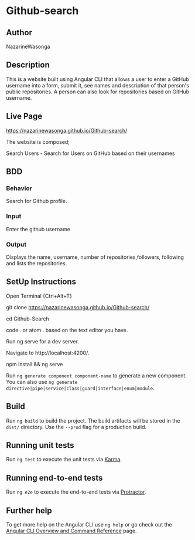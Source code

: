 # Github-search

## Author

NazarineWasonga

## Description

This is a website built using Angular CLI that allows a user to enter a GitHub username into a form, submit it, see names and description of that person's public repositories. A person can also look for repositories based on GitHub username.

## Live Page

https://nazarinewasonga.github.io/Github-search/

The website is composed;

Search Users - Search for Users on GitHub based on their usernames

## BDD

### Behavior
Search for Github profile.
### Input
Enter the github username
### Output
Displays the name, username, number of repositories,followers, following and lists the repositories.

## SetUp Instructions

Open Terminal {Ctrl+Alt+T}

git clone https://nazarinewasonga.github.io/Github-search/


cd Github-Search

code . or atom . based on the text editor you have.

Run ng serve for a dev server.

Navigate to http://localhost:4200/.

npm install && ng serve


Run `ng generate component component-name` to generate a new component. You can also use `ng generate directive|pipe|service|class|guard|interface|enum|module`.

## Build

Run `ng build` to build the project. The build artifacts will be stored in the `dist/` directory. Use the `--prod` flag for a production build.

## Running unit tests

Run `ng test` to execute the unit tests via [Karma](https://karma-runner.github.io).

## Running end-to-end tests

Run `ng e2e` to execute the end-to-end tests via [Protractor](http://www.protractortest.org/).

## Further help

To get more help on the Angular CLI use `ng help` or go check out the [Angular CLI Overview and Command Reference](https://angular.io/cli) page.
